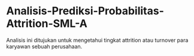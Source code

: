 # Analisis-Prediksi-Probabilitas-Attrition-SML-A
Analisis ini ditujukan untuk mengetahui tingkat attrition atau turnover para karyawan sebuah perusahaan.
